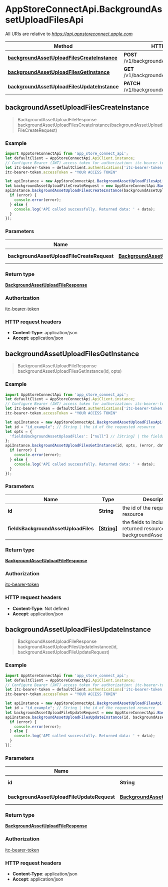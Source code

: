 # AppStoreConnectApi.BackgroundAssetUploadFilesApi

All URIs are relative to *https://api.appstoreconnect.apple.com*

Method | HTTP request | Description
------------- | ------------- | -------------
[**backgroundAssetUploadFilesCreateInstance**](BackgroundAssetUploadFilesApi.md#backgroundAssetUploadFilesCreateInstance) | **POST** /v1/backgroundAssetUploadFiles | 
[**backgroundAssetUploadFilesGetInstance**](BackgroundAssetUploadFilesApi.md#backgroundAssetUploadFilesGetInstance) | **GET** /v1/backgroundAssetUploadFiles/{id} | 
[**backgroundAssetUploadFilesUpdateInstance**](BackgroundAssetUploadFilesApi.md#backgroundAssetUploadFilesUpdateInstance) | **PATCH** /v1/backgroundAssetUploadFiles/{id} | 



## backgroundAssetUploadFilesCreateInstance

> BackgroundAssetUploadFileResponse backgroundAssetUploadFilesCreateInstance(backgroundAssetUploadFileCreateRequest)



### Example

```javascript
import AppStoreConnectApi from 'app_store_connect_api';
let defaultClient = AppStoreConnectApi.ApiClient.instance;
// Configure Bearer (JWT) access token for authorization: itc-bearer-token
let itc-bearer-token = defaultClient.authentications['itc-bearer-token'];
itc-bearer-token.accessToken = "YOUR ACCESS TOKEN"

let apiInstance = new AppStoreConnectApi.BackgroundAssetUploadFilesApi();
let backgroundAssetUploadFileCreateRequest = new AppStoreConnectApi.BackgroundAssetUploadFileCreateRequest(); // BackgroundAssetUploadFileCreateRequest | BackgroundAssetUploadFile representation
apiInstance.backgroundAssetUploadFilesCreateInstance(backgroundAssetUploadFileCreateRequest, (error, data, response) => {
  if (error) {
    console.error(error);
  } else {
    console.log('API called successfully. Returned data: ' + data);
  }
});
```

### Parameters


Name | Type | Description  | Notes
------------- | ------------- | ------------- | -------------
 **backgroundAssetUploadFileCreateRequest** | [**BackgroundAssetUploadFileCreateRequest**](BackgroundAssetUploadFileCreateRequest.md)| BackgroundAssetUploadFile representation | 

### Return type

[**BackgroundAssetUploadFileResponse**](BackgroundAssetUploadFileResponse.md)

### Authorization

[itc-bearer-token](../README.md#itc-bearer-token)

### HTTP request headers

- **Content-Type**: application/json
- **Accept**: application/json


## backgroundAssetUploadFilesGetInstance

> BackgroundAssetUploadFileResponse backgroundAssetUploadFilesGetInstance(id, opts)



### Example

```javascript
import AppStoreConnectApi from 'app_store_connect_api';
let defaultClient = AppStoreConnectApi.ApiClient.instance;
// Configure Bearer (JWT) access token for authorization: itc-bearer-token
let itc-bearer-token = defaultClient.authentications['itc-bearer-token'];
itc-bearer-token.accessToken = "YOUR ACCESS TOKEN"

let apiInstance = new AppStoreConnectApi.BackgroundAssetUploadFilesApi();
let id = "id_example"; // String | the id of the requested resource
let opts = {
  'fieldsBackgroundAssetUploadFiles': ["null"] // [String] | the fields to include for returned resources of type backgroundAssetUploadFiles
};
apiInstance.backgroundAssetUploadFilesGetInstance(id, opts, (error, data, response) => {
  if (error) {
    console.error(error);
  } else {
    console.log('API called successfully. Returned data: ' + data);
  }
});
```

### Parameters


Name | Type | Description  | Notes
------------- | ------------- | ------------- | -------------
 **id** | **String**| the id of the requested resource | 
 **fieldsBackgroundAssetUploadFiles** | [**[String]**](String.md)| the fields to include for returned resources of type backgroundAssetUploadFiles | [optional] 

### Return type

[**BackgroundAssetUploadFileResponse**](BackgroundAssetUploadFileResponse.md)

### Authorization

[itc-bearer-token](../README.md#itc-bearer-token)

### HTTP request headers

- **Content-Type**: Not defined
- **Accept**: application/json


## backgroundAssetUploadFilesUpdateInstance

> BackgroundAssetUploadFileResponse backgroundAssetUploadFilesUpdateInstance(id, backgroundAssetUploadFileUpdateRequest)



### Example

```javascript
import AppStoreConnectApi from 'app_store_connect_api';
let defaultClient = AppStoreConnectApi.ApiClient.instance;
// Configure Bearer (JWT) access token for authorization: itc-bearer-token
let itc-bearer-token = defaultClient.authentications['itc-bearer-token'];
itc-bearer-token.accessToken = "YOUR ACCESS TOKEN"

let apiInstance = new AppStoreConnectApi.BackgroundAssetUploadFilesApi();
let id = "id_example"; // String | the id of the requested resource
let backgroundAssetUploadFileUpdateRequest = new AppStoreConnectApi.BackgroundAssetUploadFileUpdateRequest(); // BackgroundAssetUploadFileUpdateRequest | BackgroundAssetUploadFile representation
apiInstance.backgroundAssetUploadFilesUpdateInstance(id, backgroundAssetUploadFileUpdateRequest, (error, data, response) => {
  if (error) {
    console.error(error);
  } else {
    console.log('API called successfully. Returned data: ' + data);
  }
});
```

### Parameters


Name | Type | Description  | Notes
------------- | ------------- | ------------- | -------------
 **id** | **String**| the id of the requested resource | 
 **backgroundAssetUploadFileUpdateRequest** | [**BackgroundAssetUploadFileUpdateRequest**](BackgroundAssetUploadFileUpdateRequest.md)| BackgroundAssetUploadFile representation | 

### Return type

[**BackgroundAssetUploadFileResponse**](BackgroundAssetUploadFileResponse.md)

### Authorization

[itc-bearer-token](../README.md#itc-bearer-token)

### HTTP request headers

- **Content-Type**: application/json
- **Accept**: application/json

